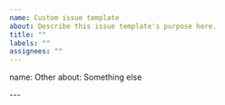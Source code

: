 ```yaml
---
name: Custom issue template
about: Describe this issue template's purpose here.
title: ""
labels: ""
assignees: ""
---
```


name: Other
about: Something else

---<!-- Bug reports and Feature requests must use other templates, or will be closed -->

<!-- Please ask questions on the NetlifyCMS Gitter channel (https://gitter.im/netlify/NetlifyCMS). -->
<!-- Issues which contain questions or support requests will be closed. -->
